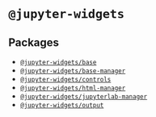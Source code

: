 # `@jupyter-widgets`

## Packages

- <a href="../_static/typedoc/modules/_jupyter_widgets_base.html"><code>@jupyter-widgets/base</code></a>
- <a href="../_static/typedoc/modules/_jupyter_widgets_base_manager.html"><code>@jupyter-widgets/base-manager</code></a>
- <a href="../_static/typedoc/modules/_jupyter_widgets_controls.html"><code>@jupyter-widgets/controls</code></a>
- <a href="../_static/typedoc/modules/_jupyter_widgets_html_manager.html"><code>@jupyter-widgets/html-manager</code></a>
- <a href="../_static/typedoc/modules/_jupyter_widgets_jupyterlab_manager.html"><code>@jupyter-widgets/jupyterlab-manager</code></a>
- <a href="../_static/typedoc/modules/_jupyter_widgets_output.html"><code>@jupyter-widgets/output</code></a>
